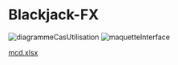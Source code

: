 # Blackjack-FX

![diagrammeCasUtilisation](https://github.com/user-attachments/assets/e875a237-5a96-40d5-a9e4-f63e96a3c132)
![maquetteInterface](https://github.com/user-attachments/assets/546556fe-8992-4732-898c-a2b6bc9ec203)

[mcd.xlsx](https://github.com/user-attachments/files/19776218/mcd.xlsx)
